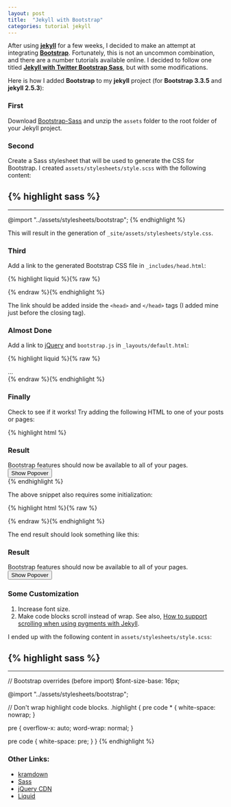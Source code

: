 ```yaml
---
layout: post
title:  "Jekyll with Bootstrap"
categories: tutorial jekyll
---
```


After using **[jekyll]** for a few weeks, I decided to make an attempt at
integrating **[Bootstrap]**. Fortunately, this is not an uncommon combination,
and there are a number tutorials available online. I decided to follow one
titled **[Jekyll with Twitter Bootstrap Sass][tutorial]**, but with some
modifications.

Here is how I added **Bootstrap** to my **jekyll** project (for **Bootstrap
3.3.5** and **jekyll 2.5.3**):

### First

Download [Bootstrap-Sass] and unzip the ``assets`` folder to the root folder
of your Jekyll project.

### Second

Create a Sass stylesheet that will be used to generate the CSS for Bootstrap.
I created ``assets/stylesheets/style.scss`` with the following content:

{% highlight sass %}
---
---

@import "../assets/stylesheets/bootstrap";
{% endhighlight %}

This will result in the generation of ``_site/assets/stylesheets/style.css``.

### Third

Add a link to the generated Bootstrap CSS file in ``_includes/head.html``:

{% highlight liquid %}{% raw %}
<link rel="stylesheet" href="{{ "/assets/stylesheets/style.css" | prepend: site.baseurl }}">
{% endraw %}{% endhighlight %}

The link should be added inside the ``<head>`` and ``</head>`` tags (I added
mine just before the closing tag).

### Almost Done

Add a link to [jQuery] and ``bootstrap.js`` in ``_layouts/default.html``:

{% highlight liquid %}{% raw %}
<script src="//code.jquery.com/jquery-1.11.3.min.js"></script>
<script src="{{ "/assets/javascripts/bootstrap.js" | prepend: site.baseurl }}"></script>

<div class="page-content">
...
</div>
{% endraw %}{% endhighlight %}

### Finally

Check to see if it works! Try adding the following HTML to one of your posts or
pages:

{% highlight html %}
<div class="panel panel-success">
  <div class="panel-heading">
    <h3 class="panel-title">
      <span class="glyphicon glyphicon-ok text-success"></span> Result
    </h3>
  </div>
  <div class="panel-body">
    Bootstrap features should now be available to all of your pages.
    <button type="button" class="btn btn-sm btn-default" data-toggle="popover"
      title="Popover"
      data-content="If you are seeing this, then it probably works!"
    >Show Popover</button>
  </div>
</div>
{% endhighlight %}

The above snippet also requires some initialization:

{% highlight html %}{% raw %}
<script>
$(function () { $('[data-toggle="popover"]').popover(); });
</script>
{% endraw %}{% endhighlight %}

The end result should look something like this:

<div class="panel panel-success">
  <div class="panel-heading">
    <h3 class="panel-title">
      <span class="glyphicon glyphicon-ok text-success"></span> Result
    </h3>
  </div>
  <div class="panel-body">
    Bootstrap features should now be available to all of your pages.
    <button type="button" class="btn btn-sm btn-default" data-toggle="popover"
      title="Popover"
      data-content="If you are seeing this, then it probably works!"
    >Show Popover</button>
  </div>
</div>

### Some Customization

  1. Increase font size.
  2. Make code blocks scroll instead of wrap. See also,
  [How to support scrolling when using pygments with Jekyll][so1].

I ended up with the following content in ``assets/stylesheets/style.scss``:

{% highlight sass %}
---
---

// Bootstrap overrides (before import)
$font-size-base: 16px;

@import "../assets/stylesheets/bootstrap";

// Don't wrap highlight code blocks.
.highlight {
  pre code * {
    white-space: nowrap;
  }

  pre {
    overflow-x: auto;
    word-wrap: normal;
  }

  pre code {
    white-space: pre;
  }
}
{% endhighlight %}

### Other Links:
  - [kramdown]
  - [Sass]
  - [jQuery CDN]
  - [Liquid]

<script>
$(function () { $('[data-toggle="popover"]').popover(); });
</script>

[jekyll]: http://jekyllrb.com 
[kramdown]: http://kramdown.gettalong.org
[Sass]: http://sass-lang.com
[Bootstrap]: http://getbootstrap.com
[Bootstrap-Sass]: https://github.com/twbs/bootstrap-sass/releases
[jQuery]: https://jquery.com
[jQuery CDN]: http://code.jquery.com
[Liquid]: http://jekyllrb.com/docs/templates/
[tutorial]: http://jekyll.pygmeeweb.com/2014/08/02/jekyll-with-twitter-bootstrap-sass/
[so1]: http://stackoverflow.com/questions/11093233/how-to-support-scrolling-when-using-pygments-with-jekyll
